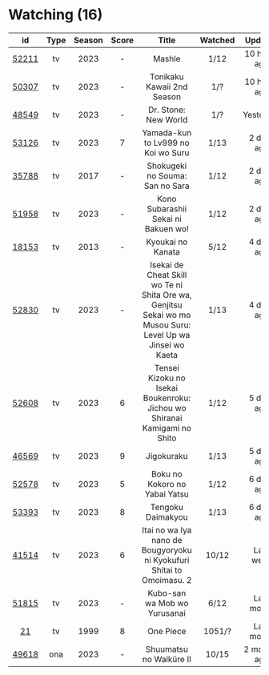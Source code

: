 # Watching (16)

|                      id                      | Type | Season | Score |                                                   Title                                                   | Watched |    Updated   | Start Date |
| :------------------------------------------: | :--: | :----: | :---: | :-------------------------------------------------------------------------------------------------------: | :-----: | :----------: | :--------: |
| [52211](https://myanimelist.net/anime/52211) |  tv  |  2023  |   -   |                                                   Mashle                                                  |   1/12  | 10 hours ago | 04/08/2023 |
| [50307](https://myanimelist.net/anime/50307) |  tv  |  2023  |   -   |                                         Tonikaku Kawaii 2nd Season                                        |   1/?   | 10 hours ago | 04/08/2023 |
| [48549](https://myanimelist.net/anime/48549) |  tv  |  2023  |   -   |                                            Dr. Stone: New World                                           |   1/?   |   Yesterday  | 04/06/2023 |
| [53126](https://myanimelist.net/anime/53126) |  tv  |  2023  |   7   |                                     Yamada-kun to Lv999 no Koi wo Suru                                    |   1/13  |  2 days ago  | 04/02/2023 |
| [35788](https://myanimelist.net/anime/35788) |  tv  |  2017  |   -   |                                      Shokugeki no Souma: San no Sara                                      |   1/12  |  2 days ago  | 04/06/2023 |
| [51958](https://myanimelist.net/anime/51958) |  tv  |  2023  |   -   |                                    Kono Subarashii Sekai ni Bakuen wo!                                    |   1/12  |  2 days ago  | 04/06/2023 |
| [18153](https://myanimelist.net/anime/18153) |  tv  |  2013  |   -   |                                             Kyoukai no Kanata                                             |   5/12  |  4 days ago  | 05/27/2021 |
| [52830](https://myanimelist.net/anime/52830) |  tv  |  2023  |   -   | Isekai de Cheat Skill wo Te ni Shita Ore wa, Genjitsu Sekai wo mo Musou Suru: Level Up wa Jinsei wo Kaeta |   1/13  |  4 days ago  | 04/04/2023 |
| [52608](https://myanimelist.net/anime/52608) |  tv  |  2023  |   6   |                  Tensei Kizoku no Isekai Boukenroku: Jichou wo Shiranai Kamigami no Shito                 |   1/12  |  5 days ago  | 04/03/2023 |
| [46569](https://myanimelist.net/anime/46569) |  tv  |  2023  |   9   |                                                 Jigokuraku                                                |   1/13  |  5 days ago  | 04/02/2023 |
| [52578](https://myanimelist.net/anime/52578) |  tv  |  2023  |   5   |                                       Boku no Kokoro no Yabai Yatsu                                       |   1/12  |  6 days ago  | 04/02/2023 |
| [53393](https://myanimelist.net/anime/53393) |  tv  |  2023  |   8   |                                             Tengoku Daimakyou                                             |   1/13  |  6 days ago  | 04/02/2023 |
| [41514](https://myanimelist.net/anime/41514) |  tv  |  2023  |   6   |                   Itai no wa Iya nano de Bougyoryoku ni Kyokufuri Shitai to Omoimasu. 2                   |  10/12  |   Last week  | 01/12/2023 |
| [51815](https://myanimelist.net/anime/51815) |  tv  |  2023  |   -   |                                        Kubo-san wa Mob wo Yurusanai                                       |   6/12  |  Last month  | 01/11/2023 |
|    [21](https://myanimelist.net/anime/21)    |  tv  |  1999  |   8   |                                                 One Piece                                                 |  1051/? |  Last month  | 01/01/2013 |
| [49618](https://myanimelist.net/anime/49618) |  ona |  2023  |   -   |                                          Shuumatsu no Walküre II                                          |  10/15  | 2 months ago | 01/27/2023 |